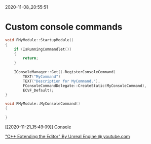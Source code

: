 2020-11-08_20:55:51

# Custom console commands

```c++
void FMyModule::StartupModule()
{
    if (IsRunningCommandlet())
    {
        return;
    }
    
    IConsoleManager::Get().RegisterConsoleCommand(
        TEXT("MyCommand")
        TEXT("Description for MyCommand."),
        FConsoleCommandDelegate::CreateStatic(MyConsoleCommand),
        ECVF_Default);
}

void FMyModule::MyConsoleCommand()
{
    
}

```

[[2020-11-21_15:49:09]] [Console](./Console.md)  

["C++ Extending the Editor" By Unreal Engine @ youtube.com](https://youtu.be/zg_VstBxDi8?t=1639)  